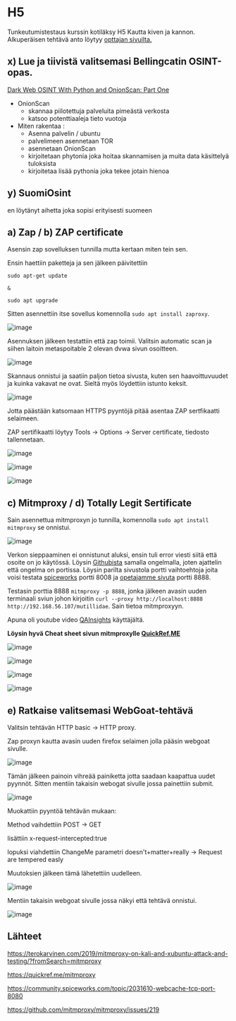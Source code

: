 # H5

Tunkeutumistestaus kurssin kotiläksy H5 Kautta kiven ja kannon. Alkuperäisen tehtävä anto löytyy [opttajan sivuilta.](https://terokarvinen.com/2022/tunkeutumistestaus-ict4tn027-3010-syksylla-2022/#h5-kautta-kiven-ja-kannon)



## x) Lue ja tiivistä valitsemasi Bellingcatin OSINT-opas.

[Dark Web OSINT With Python and OnionScan: Part One](https://www.bellingcat.com/resources/2016/07/28/dark-web-osint-with-python-and-onionscan-part-one/)

 * OnionScan
   * skannaa piilotettuja palveluita pimeästä verkosta
   * katsoo potenttiaaleja tieto vuotoja
 * Miten rakentaa :
   * Asenna palvelin / ubuntu
   * palvelimeen asennetaan TOR
   * asennetaan OnionScan
   * kirjoitetaan phytonia joka hoitaa skannamisen ja muita data käsittelyä tuloksista
   * kirjoitetaa lisää pythonia joka tekee jotain hienoa 

## y) SuomiOsint

en löytänyt aihetta joka sopisi erityisesti suomeen

## a) Zap / b) ZAP certificate

Asensin zap sovelluksen tunnilla mutta kertaan miten tein sen.

Ensin haettiin paketteja ja sen jälkeen päivitettiin

```
sudo apt-get update

&

sudo apt upgrade

```
Sitten asennettiin itse sovellus komennolla `sudo apt install zaproxy`.

![image](https://user-images.githubusercontent.com/93308960/204091951-c0190b44-3d2a-4fea-9a90-e57774d04fb7.png)


Asennuksen jälkeen testattiin että zap toimii. Valitsin automatic scan ja siihen laitoin metaspoitable 2 olevan dvwa sivun osoitteen.

![image](https://user-images.githubusercontent.com/93308960/204102803-d9e26a93-cd6e-4446-8a9e-c63ddd74fb2b.png)


Skannaus onnistui ja saatiin paljon tietoa sivusta, kuten sen haavoittuvuudet ja kuinka vakavat ne ovat. Sieltä myös löydettiin istunto keksit.

![image](https://user-images.githubusercontent.com/93308960/204093507-ac7e091f-001a-471a-abf8-5220eb233ea4.png)


Jotta päästään katsomaan HTTPS pyyntöjä pitää asentaa ZAP sertfikaatti selaimeen. 

ZAP sertifikaatti löytyy Tools -> Options -> Server certificate, tiedosto tallennetaan.

![image](https://user-images.githubusercontent.com/93308960/205607743-c206d102-a609-47d3-b1d6-8c984f18cbe7.png)


![image](https://user-images.githubusercontent.com/93308960/205607243-acc1dd83-4d0c-4a2d-9a26-8f9c2a20d1e7.png)

![image](https://user-images.githubusercontent.com/93308960/205606271-c1ddadb9-9ef0-44c2-97cc-847922d9c1c3.png)


## c) Mitmproxy / d) Totally Legit Sertificate


Sain asennettua mitmproxyn jo tunnilla, komennolla `sudo apt install mitmproxy` se onnistui.


![image](https://user-images.githubusercontent.com/93308960/204095537-f75bb684-f12f-4331-996a-a773fe972e71.png)


Verkon sieppaaminen ei onnistunut aluksi, ensin tuli error viesti siitä että osoite on jo käytössä. Löysin [Githubista](https://github.com/mitmproxy/mitmproxy/issues/219) samalla ongelmalla, joten ajattelin että ongelma on portissa. Löysin parilta sivustola portti vaihtoehtoja joita voisi testata [spiceworks](https://community.spiceworks.com/topic/2031610-webcache-tcp-port-8080) portti 8008 ja [opetajamme sivuta](https://terokarvinen.com/2019/mitmproxy-on-kali-and-xubuntu-attack-and-testing/?fromSearch=mitmproxy) portti 8888.

Testasin porttia 8888 `mitmproxy -p 8888`, jonka jälkeen avasin uuden terminaali sviun johon kirjoitin `curl --proxy http://localhost:8888 http://192.168.56.107/mutillidae`. Sain tietoa mitmproxyyn.

Apuna oli youtube video [QAInsights](https://www.youtube.com/watch?v=igcsLKDfssw) käyttäjältä.

**Löysin hyvä Cheat sheet sivun mitmproxylle [QuickRef.ME](https://quickref.me/mitmproxy)**

![image](https://user-images.githubusercontent.com/93308960/204105607-22d05c72-b8f9-46b4-acaa-1b15068ca194.png)


![image](https://user-images.githubusercontent.com/93308960/205607639-b93056ee-6bb2-4fc5-af3e-f356956c16e0.png)



![image](https://user-images.githubusercontent.com/93308960/205607142-19f1414d-9492-4697-8905-c7fd45828ded.png)





![image](https://user-images.githubusercontent.com/93308960/205606362-d0aa3eb6-e9a8-49d4-9b2f-e2db38bffee4.png)


## e) Ratkaise valitsemasi WebGoat-tehtävä

Valitsin tehtävän HTTP basic -> HTTP proxy.

 Zap proxyn kautta avasin uuden firefox selaimen jolla pääsin webgoat sivulle. 

![image](https://user-images.githubusercontent.com/93308960/204103225-7f452ce3-2c75-4b0a-a956-f6bac3cc7e6c.png)

Tämän jälkeen painoin vihreää painiketta jotta saadaan kaapattua uudet pyynnöt. Sitten mentiin takaisin webogat sivulle jossa painettiin submit.  

![image](https://user-images.githubusercontent.com/93308960/204101258-46a93ccd-4855-4a95-af81-412d61ad120b.png)

Muokattiin pyyntöä tehtävän mukaan:

Method vaihdettiin POST -> GET

lisättiin x-request-intercepted:true

lopuksi viahdettiin ChangeMe parametri doesn't+matter+really -> Request are tempered easly

Muutoksien jälkeen tämä lähetettiin uudelleen.

![image](https://user-images.githubusercontent.com/93308960/204101160-4f571f4d-c3fc-49e8-bbdb-1eaf63d4e027.png)

Mentiin takaisin webgoat sivulle jossa näkyi että tehtävä onnistui.

![image](https://user-images.githubusercontent.com/93308960/204101188-15319dde-af5e-4e20-9691-8411636666f1.png)


## Lähteet

https://terokarvinen.com/2019/mitmproxy-on-kali-and-xubuntu-attack-and-testing/?fromSearch=mitmproxy

https://quickref.me/mitmproxy

https://community.spiceworks.com/topic/2031610-webcache-tcp-port-8080

https://github.com/mitmproxy/mitmproxy/issues/219
